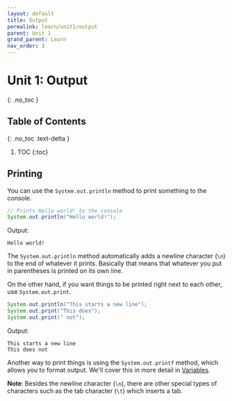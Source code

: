 ```yaml
---
layout: default
title: Output
permalink: learn/unit1/output
parent: Unit 1
grand_parent: Learn
nav_order: 3
---
```


<!-- prettier-ignore-start -->

# Unit 1: Output

{: .no_toc }

## Table of Contents

{: .no_toc .text-delta }

1. TOC
{:toc}

<!-- prettier-ignore-end -->

## Printing

You can use the `System.out.println` method to print something to the console.

```java
// Prints Hello world! to the console
System.out.println("Hello world!");
```

Output:

```
Hello world!
```

The `System.out.println` method automatically adds a newline character (`\n`) to
the end of whatever it prints. Basically that means that whatever you put in
parentheses is printed on its own line.

On the other hand, if you want things to be printed right next to each other,
use `System.out.print`.

```java
System.out.println("This starts a new line");
System.out.print("This does");
System.out.print(" not");
```

Output:

```
This starts a new line
This does not
```

Another way to print things is using the `System.out.printf` method, which
allows you to format output. We'll cover this in more detail in
[Variables](/learn-code/learn/unit1/variables/).

**Note**: Besides the newline character (`\n`), there are other special types of
characters such as the tab character (`\t`) which inserts a tab.
